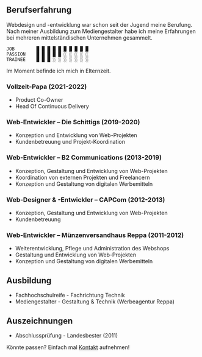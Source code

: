 ## Berufserfahrung

Webdesign und -entwicklung war schon seit der Jugend meine Berufung. Nach meiner Ausbildung zum Mediengestalter habe ich meine Erfahrungen bei mehreren mittelständischen Unternehmen gesammelt.

    JOB        █ █ █ █ █ █ █ █ █ █ 
    PASSION    █ █ █ █ █ ░ ░ ░ ░ ░
    TRAINEE    █ █ █ ░ ░ ░ ░ ░ ░ ░

Im Moment befinde ich mich in Elternzeit.

### Vollzeit-Papa (2021-2022)
* Product Co-Owner
* Head Of Continuous Delivery

### Web-Entwickler – Die Schittigs (2019-2020)
* Konzeption und Entwicklung von Web-Projekten
* Kundenbetreuung und Projekt-Koordination

### Web-Entwickler – B2 Communications (2013-2019)
* Konzeption, Gestaltung und Entwicklung von Web-Projekten
* Koordination von externen Projekten und Freelancern
* Konzeption und Gestaltung von digitalen Werbemitteln

### Web-Designer & -Entwickler – CAPCom (2012-2013)
* Konzeption, Gestaltung und Entwicklung von Web-Projekten
* Kundenbetreuung

### Web-Entwickler – Münzenversandhaus Reppa (2011-2012)
* Weiterentwicklung, Pflege und Administration des Webshops
* Gestaltung und Entwicklung von Web-Projekten
* Konzeption und Gestaltung von digitalen Werbemitteln

## Ausbildung
* Fachhochschulreife - Fachrichtung Technik
* Mediengestalter - Gestaltung & Technik (Werbeagentur Reppa)

## Auszeichnungen
* Abschlussprüfung - Landesbester (2011)

Könnte passen? Einfach mal [Kontakt](#/contact) aufnehmen!